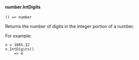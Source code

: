 #### number.IntDigits

``` suneido
() => number
```

Returns the number of digits in the integer portion of a number.

For example:

``` suneido
n = 1065.12
n.IntDigits()
    => 4
```